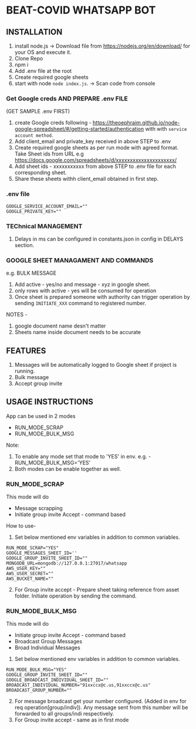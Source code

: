 # BEAT-COVID WHATSAPP BOT

## INSTALLATION

1. install node.js -> Download file from https://nodejs.org/en/download/ for your OS and execute it.
2. Clone Repo
3. npm i
4. Add .env file at the root
5. Create required google sheets
6. start with node `node index.js`. -> Scan code from console

### Get Google creds AND PREPARE .env FILE

(GET SAMPLE .env FIRST)

1. create Google creds following - https://theoephraim.github.io/node-google-spreadsheet/#/getting-started/authentication with with `service account method`.
2. Add client_email and private_key received in above STEP to .env
3. Create required google sheets as per run mode with agreed format. Take Sheet ids from URL
   e.g https://docs.google.com/spreadsheets/d/xxxxxxxxxxxxxxxxxxxxx/
4. Add sheet ids - xxxxxxxxxxx from above STEP to .env file for each corresponding sheet.
6. Share these sheets withh client_email obtained in first step.

### .env file 

```
GOOGLE_SERVICE_ACCOUNT_EMAIL=""
GOOGLE_PRIVATE_KEY=""
```

### TEChnical MANAGEMENT

1. Delays in ms can be configured in constants.json in config in DELAYS section.

### GOOGLE SHEET MANAGAMENT AND COMMANDS

e.g. BULK MESSAGE

1. Add active - yes/no and message - xyz in google sheet.
2. only rows with active - yes will be consumed for operation
3. Once sheet is prepared someone with authority can trigger operation by sending `INITIATE_XXX` command to registered number.

NOTES -

1. google document name desn't matter
2. Sheets name inside document needs to be accurate

## FEATURES

1. Messages will be automatically logged to Google sheet if project is running.
2. Bulk message
3. Accept group invite

## USAGE INSTRUCTIONS
App can be used in 2 modes
- RUN_MODE_SCRAP
- RUN_MODE_BULK_MSG

Note:
1. To enable any mode set that mode to 'YES' in env. e.g. - RUN_MODE_BULK_MSG='YES'
2. Both modes can be enable together as well.

###  RUN_MODE_SCRAP

This mode will do

- Message scrapping  
- Initiate group invite Accept - command based 

How to use-

1. Set below mentioned env variables in addition to common variables.
```
RUN_MODE_SCRAP="YES"
GOOGLE_MESSAGES_SHEET_ID=''
GOOGLE_GROUP_INVITE_SHEET_ID=""
MONGODB_URL=mongodb://127.0.0.1:27017/whatsapp
AWS_USER_KEY=""
AWS_USER_SECRET=""
AWS_BUCKET_NAME=""
```
2. For Group invite accept - Prepare sheet taking reference from asset folder. Initiate operation by sending the command.


### RUN_MODE_BULK_MSG
This mode will do

- Initiate group invite Accept - command based 
- Broadcast Group Messages
- Broad Individual Messages

1. Set below mentioned env variables in addition to common variables.
```
RUN_MODE_BULK_MSG="YES"
GOOGLE_GROUP_INVITE_SHEET_ID=""
GOOGLE_BROADCAST_INDIVIDUAL_SHEET_ID=""
BROADCAST_INDIVIDUAL_NUMBER="91xxccx@c.us,91xxccx@c.us"
BROADCAST_GROUP_NUMBER=""
```
2. For message broadcast get your number configured. (Added in env for req operation[group/indiv]). Any message sent from this number will be forwarded to all groups/indi respectively.
3. For Group invite accept - same as in first mode

